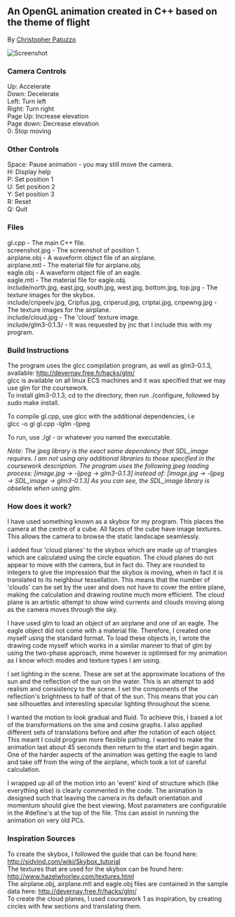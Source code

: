 ## An OpenGL animation created in C++ based on the theme of flight

By [Christopher Patuzzo](http://chris.patuzzo.co.uk/)

![Screenshot](https://github.com/cpatuzzo/Graphical-Animation/blob/master/screenshot.jpg?raw=true)

### Camera Controls

Up: Accelerate  
Down: Decelerate  
Left: Turn left  
Right: Turn right  
Page Up: Increase elevation  
Page down: Decrease elevation  
0: Stop moving  

### Other Controls

Space: Pause animation - you may still move the camera.  
H: Display help  
P: Set position 1  
U: Set position 2  
Y: Set position 3  
R: Reset  
Q: Quit  

### Files

gl.cpp - The main C++ file.  
screenshot.jpg - The screenshot of position 1.  
airplane.obj - A waveform object file of an airplane.  
airplane.mtl - The material file for airplane.obj.  
eagle.obj - A waveform object file of an eagle.  
eagle.mtl - The material file for eagle.obj.  
include/north.jpg, east.jpg, south.jpg, west.jpg, bottom.jpg, top.jpg - The texture images for the skybox.  
include/cripeelv.jpg, Cripfus.jpg, criperud.jpg, criptai.jpg, cripewng.jpg - The texture images for the airplane.  
include/cloud.jpg - The 'cloud' texture image.  
include/glm3-0.1.3/ - It was requested by jnc that I include this with my program.  

### Build Instructions

The program uses the glcc compilation program, as well as glm3-0.1.3, available: http://devernay.free.fr/hacks/glm/  
glcc is available on all linux ECS machines and it was specified that we may use glm for the coursework.  
To install glm3-0.1.3, cd to the directory, then run ./configure, followed by sudo make install.  

To compile gl.cpp, use glcc with the additional dependencies, i.e  
	  glcc -o gl gl.cpp -lglm -ljpeg  

To run, use ./gl - or whatever you named the executable.  

*Note: The jpeg library is the exact same dependency that SDL_image requires. I am not using any additional libraries to those specified in the coursework description. The program uses the following jpeg loading process: [image.jpg -> -ljpeg -> glm3-0.1.3] instead of: [image.jpg -> -ljpeg -> SDL_image -> glm3-0.1.3] As you can see, the SDL_image library is obselete when using glm.*  

### How does it work?

I have used something known as a skybox for my program. This places the camera at the centre of a cube. All faces of the cube have image textures. This allows the camera to browse the static landscape seamlessly.  

I added four 'cloud planes' to the skybox which are made up of triangles which are calculated using the circle equation. The cloud planes do not appear to move with the camera, but in fact do. They are rounded to integers to give the impression that the skybox is moving, when in fact it is translated to its neighbour tessellation. This means that the number of 'clouds' can be set by the user and does not have to cover the entire plane, making the calculation and drawing routine much more efficient. The cloud plane is an artistic attempt to show wind currents and clouds moving along as the camera moves through the sky.  

I have used glm to load an object of an airplane and one of an eagle. The eagle object did not come with a material file. Therefore, I created one myself using the standard format. To load these objects in, I wrote the drawing code myself which works in a similar manner to that of glm by using the two-phase approach, mine however is optimised for my animation as I know which modes and texture types I am using.  

I set lighting in the scene. These are set at the approximate locations of the sun and the reflection of the sun on the water. This is an attempt to add realism and consistency to the scene. I set the components of the reflection's brightness to half of that of the sun. This means that you can see silhouettes and interesting specular lighting throughout the scene.  

I wanted the motion to look gradual and fluid. To achieve this, I based a lot of the transformations on the sine and cosine graphs. I also applied different sets of translations before and after the rotation of each object. This meant I could program more flexible pathing. I wanted to make the animation last about 45 seconds then return to the start and begin again. One of the harder aspects of the animation was getting the eagle to land and take off from the wing of the airplane, which took a lot of careful calculation.  

I wrapped up all of the motion into an 'event' kind of structure which (like everything else) is clearly commented in the code. The animation is designed such that leaving the camera in its default orientation and momentum should give the best viewing. Most parameters are configurable in the #define's at the top of the file. This can assist in running the animation on very old PCs.  


### Inspiration Sources

To create the skybox, I followed the guide that can be found here: http://sidvind.com/wiki/Skybox_tutorial  
The textures that are used for the skybox can be found here: http://www.hazelwhorley.com/textures.html  
The airplane.obj, airplane.mtl and eagle.obj files are contained in the sample data here: http://devernay.free.fr/hacks/glm/  
To create the cloud planes, I used coursework 1 as inspiration, by creating circles with few sections and translating them.
